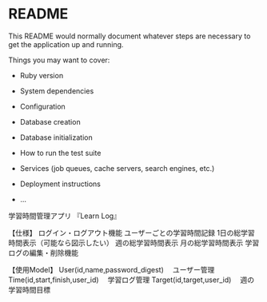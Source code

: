 # README

This README would normally document whatever steps are necessary to get the
application up and running.

Things you may want to cover:

* Ruby version

* System dependencies

* Configuration

* Database creation

* Database initialization

* How to run the test suite

* Services (job queues, cache servers, search engines, etc.)

* Deployment instructions

* ...

学習時間管理アプリ 『Learn Log』

【仕様】
ログイン・ログアウト機能
ユーザーごとの学習時間記録
1日の総学習時間表示（可能なら図示したい）
週の総学習時間表示
月の総学習時間表示
学習ログの編集・削除機能

【使用Model】
User(id,name,password_digest)
　ユーザー管理
Time(id,start,finish,user_id)
　学習ログ管理
Target(id,target,user_id)
　週の学習時間目標